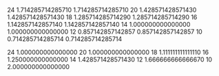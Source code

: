

24	1.714285714285710	1.714285714285710
20	1.428571428571430	1.428571428571430
18	1.285714285714290	1.285714285714290
16	1.142857142857140	1.142857142857140
14	1.000000000000000	1.000000000000000
12	0.857142857142857	0.857142857142857
10	0.714285714285714	0.714285714285714


24	1.000000000000000
20	1.000000000000000
18	1.111111111111110
16	1.250000000000000
14	1.428571428571430
12	1.666666666666670
10	2.000000000000000